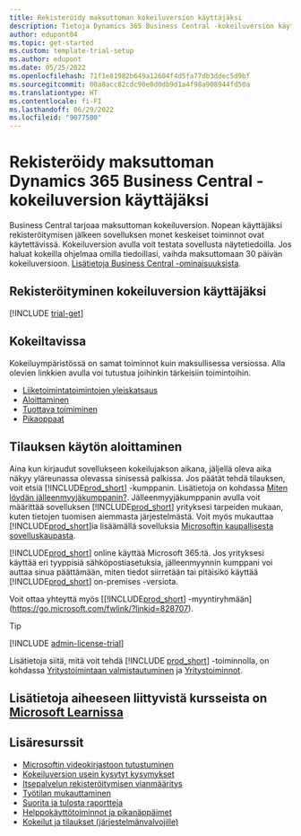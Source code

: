 ```yaml
---
title: Rekisteröidy maksuttoman kokeiluversion käyttäjäksi
description: Tietoja Dynamics 365 Business Central -kokeiluversion käyttäjäksi rekisteröitymisestä ja sovelluksen käytön aloittamisesta nopeasti. Tutustu sovellukseen esittelyjen ja videoiden avulla ja etsi lisää oppimisresursseja.
author: edupont04
ms.topic: get-started
ms.custom: template-trial-setup
ms.author: edupont
ms.date: 05/25/2022
ms.openlocfilehash: 71f1e81982b649a12604f4d5fa77db3ddec5d9bf
ms.sourcegitcommit: 00a8acc82cdc90e0d0db9d1a4f98a908944fd50a
ms.translationtype: HT
ms.contentlocale: fi-FI
ms.lasthandoff: 06/29/2022
ms.locfileid: "9077500"
---
```

# <a name="sign-up-for-a-free-dynamics-365-business-central-trial"></a>Rekisteröidy maksuttoman Dynamics 365 Business Central -kokeiluversion käyttäjäksi

Business Central tarjoaa maksuttoman kokeiluversion. Nopean käyttäjäksi rekisteröitymisen jälkeen sovelluksen monet keskeiset toiminnot ovat käytettävissä. Kokeiluversion avulla voit testata sovellusta näytetiedoilla. Jos haluat kokeilla ohjelmaa omilla tiedoillasi, vaihda maksuttomaan 30 päivän kokeiluversioon. [Lisätietoja Business Central -ominaisuuksista](across-business-functionality.md).  

## <a name="to-sign-up-for-the-trial"></a>Rekisteröityminen kokeiluversion käyttäjäksi

[!INCLUDE [trial-get](includes/trial-get.md)]

## <a name="what-to-try"></a>Kokeiltavissa

Kokeiluympäristössä on samat toiminnot kuin maksullisessa versiossa. Alla olevien linkkien avulla voi tutustua joihinkin tärkeisiin toimintoihin.

- [Liiketoimintatoimintojen yleiskatsaus](across-business-functionality.md)  
- [Aloittaminen](ui-get-ready-business.md#get-started)  
- [Tuottava toimiminen](ui-work-product.md)  
- [Pikaoppaat](quick-start-business-central.md)  

## <a name="get-started-with-a-subscription"></a>Tilauksen käytön aloittaminen

Aina kun kirjaudut sovellukseen kokeilujakson aikana, jäljellä oleva aika näkyy yläreunassa olevassa sinisessä palkissa. Jos päätät tehdä tilauksen, voit etsiä [!INCLUDE[prod_short](includes/prod_short.md)] -kumppanin. Lisätietoja on kohdassa [Miten löydän jälleenmyyjäkumppanin?](/dynamics365/business-central/across-faq#findpartner). Jälleenmyyjäkumppanin avulla voit määrittää sovelluksen [!INCLUDE[prod_short](includes/prod_short.md)] yrityksesi tarpeiden mukaan, kuten tietojen tuomisen aiemmasta järjestelmästä. Voit myös mukauttaa [!INCLUDE[prod_short](includes/prod_short.md)]ia lisäämällä sovelluksia [Microsoftin kaupallisesta sovelluskaupasta](https://go.microsoft.com/fwlink/?linkid=2081646).  

[!INCLUDE[prod_short](includes/prod_short.md)] online käyttää Microsoft 365:tä. Jos yrityksesi käyttää eri tyyppisiä sähköpostiasetuksia, jälleenmyynnin kumppani voi auttaa sinua päättämään, miten tiedot siirretään tai pitäisikö käyttää [!INCLUDE[prod_short](includes/prod_short.md)] on-premises -versiota.  

Voit ottaa yhteyttä myös [[!INCLUDE[prod_short](includes/prod_short.md)] -myyntiryhmään](https://go.microsoft.com/fwlink/?linkid=828707).  

> [!TIP]
> [!INCLUDE [admin-license-trial](includes/admin-license-trial.md)]

Lisätietoja siitä, mitä voit tehdä [!INCLUDE [prod_short](includes/prod_short.md)] -toiminnolla, on kohdassa [Yritystoimintaan valmistautuminen](ui-get-ready-business.md) ja [Yritystoiminnot](across-business-functionality.md).  

## <a name="see-related-training-at-microsoft-learn"></a>Lisätietoja aiheeseen liittyvistä kursseista on [Microsoft Learnissa](/learn/modules/trial-dynamics-365-business-central/)

## <a name="additional-resources"></a>Lisäresurssit

- [Microsoftin videokirjastoon tutustuminen](across-videos.md)  
- [Kokeiluversion usein kysytyt kysymykset](trial-faq.md)  
- [Itsepalvelun rekisteröitymisen vianmääritys](ui-troubleshoot-self-signup.md)  
- [Työtilan mukauttaminen](ui-personalization-user.md)  
- [Suorita ja tulosta raportteja](ui-work-report.md)  
- [Helppokäyttötoiminnot ja pikanäppäimet](ui-accessibility.md)  
- [Kokeilut ja tilaukset (järjestelmänvalvojille)](/dynamics365/business-central/dev-itpro/administration/trials-subscriptions)  
